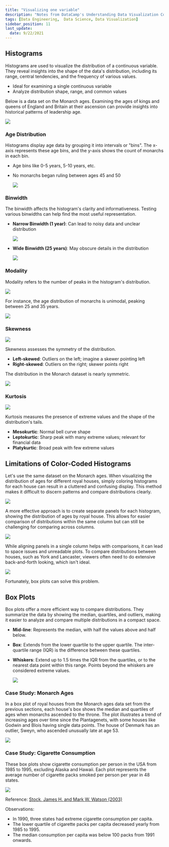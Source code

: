 ```yaml
---
title: "Visualizing one variable"
description: "Notes from DataCamp's Understanding Data Visualization Course"
tags: [Data Engineering,  Data Science, Data Visualization]
sidebar_position: 11
last_update:
  date: 9/22/2021
---
```



## Histograms
Histograms are used to visualize the distribution of a continuous variable. They reveal insights into the shape of the data's distribution, including its range, central tendencies, and the frequency of various values.

- Ideal for examining a single continuous variable
- Analyze distribution shape, range, and common values

Below is a data set on the Monarch ages. Examining the ages of kings and queens of England and Britain at their ascension can provide insights into historical patterns of leadership age.

![](/img/docs/datasets-kings-queens-england.png)

### Age Distribution
Histograms display age data by grouping it into intervals or "bins". The x-axis represents these age bins, and the y-axis shows the count of monarchs in each bin.

- Age bins like 0-5 years, 5-10 years, etc.
- No monarchs began ruling between ages 45 and 50

    ![](/img/docs/datasets-histogram-kings-queens-englad.png)

### Binwidth
The binwidth affects the histogram's clarity and informativeness. Testing various binwidths can help find the most useful representation.

- **Narrow Binwidth (1 year)**: Can lead to noisy data and unclear distribution

    ![](/img/docs/datasets-histogram-selecting-binwidth.png)


- **Wide Binwidth (25 years)**: May obscure details in the distribution

    ![](/img/docs/datasets-histogram-selecting-binwidth-25years.png)


### Modality

Modality refers to the number of peaks in the histogram's distribution.

![](/img/docs/datasets-histogram-many-modality.png)

For instance, the age distribution of monarchs is unimodal, peaking between 25 and 35 years.

<div class="img-center"> 

![](/img/docs/datasets-kings-queens-histogram-uni-modality.png)

</div>


### Skewness

<div class="img-center"> 

![](/img/docs/datasets-skewness-different-types.png)

</div>


Skewness assesses the symmetry of the distribution.

- **Left-skewed**: Outliers on the left; imagine a skewer pointing left
- **Right-skewed**: Outliers on the right; skewer points right

The distribution in the Monarch dataset is nearly symmetric.

![](/img/docs/datasets-kings-queens-histogram-uni-modality.png)


### Kurtosis

<div class="img-center"> 

![](/img/docs/assessing-kurtosissss.png)

</div>

Kurtosis measures the presence of extreme values and the shape of the distribution's tails.

- **Mesokurtic**: Normal bell curve shape
- **Leptokurtic**: Sharp peak with many extreme values; relevant for financial data
- **Platykurtic**: Broad peak with few extreme values

## Limitations of Color-Coded Histograms

Let's use the same dataset on the Monarch ages. When visualizing the distribution of ages for different royal houses, simply coloring histograms for each house can result in a cluttered and confusing display. This method makes it difficult to discern patterns and compare distributions clearly.

<div class='img-center'>

![](/img/docs/limits-color-coded-histograms.png)

</div>

A more effective approach is to create separate panels for each histogram, showing the distribution of ages by royal house. This allows for easier comparison of distributions within the same column but can still be challenging for comparing across columns.

<div class='img-center'>

![](/img/docs/limits-color-coded-histograms-separate-panels.png)

</div>

While aligning panels in a single column helps with comparisons, it can lead to space issues and unreadable plots. To compare distributions between houses, such as York and Lancaster, viewers often need to do extensive back-and-forth looking, which isn't ideal.

<div class='img-center'>

![](/img/docs/limits-color-coded-histograms-separate-panels-york-lancaster.png)

</div>

Fortunately, box plots can solve this problem.

## Box Plots

Box plots offer a more efficient way to compare distributions. They summarize the data by showing the median, quartiles, and outliers, making it easier to analyze and compare multiple distributions in a compact space.

- **Mid-line**: Represents the median, with half the values above and half below.
- **Box**: Extends from the lower quartile to the upper quartile. The inter-quartile range (IQR) is the difference between these quartiles.
- **Whiskers**: Extend up to 1.5 times the IQR from the quartiles, or to the nearest data point within this range. Points beyond the whiskers are considered extreme values.

  <div class="img-center"> 

  ![](/img/docs/box-plotsssss.png)

  </div>

### Case Study: Monarch Ages 

In a box plot of royal houses from the Monarch ages data set from the previous sections, each house's box shows the median and quartiles of ages when monarchs ascended to the throne. The plot illustrates a trend of increasing ages over time since the Plantagenets, with some houses like Godwin and Blois having single data points. The house of Denmark has an outlier, Sweyn, who ascended unusually late at age 53.

<div class="img-center"> 

![](/img/docs/box-plots-monarch-agessss.png)

</div>

### Case Study: Cigarette Consumption

These box plots show cigarette consumption per person in the USA from 1985 to 1995, excluding Alaska and Hawaii. Each plot represents the average number of cigarette packs smoked per person per year in 48 states.

<div class="img-center"> 

![](/img/docs/case-study-Cigarette-consumption-US.png)

</div>

Reference: [Stock, James H. and Mark W. Watson (2003)](https://www.rdocumentation.org/packages/Ecdat/topics/Cigarette)



Observations: 

- In 1990, three states had extreme cigarette consumption per capita.
- The lower quartile of cigarette packs per capita decreased yearly from 1985 to 1995.
- The median consumption per capita was below 100 packs from 1991 onwards.